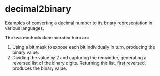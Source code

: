 # decimal2binary
Examples of converting a decimal number to its binary representation in various  languages.

The two methods demonstrated here are
1.  Using a bit mask to expose each bit individually in turn, producing the binary value.
2.  Dividing the value by 2 and capturing the remainder, generating a reversed list of
the binary digits. Returning this list, first reversed, produces the binary value.
